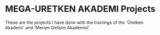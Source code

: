 # MEGA-URETKEN AKADEMI Projects
 These are the projects I have done with the trainings of the 'Üretken Akademi' and 'Meram Gelişim Akademisi'.
